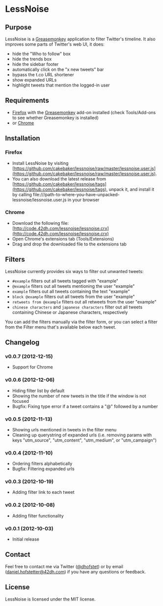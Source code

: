 # LessNoise

## Purpose

LessNoise is a [Greasemonkey](http://www.greasespot.net/) application to filter Twitter's timeline. It also improves some parts of Twitter's web UI, it does:

* hide the "Who to follow" box
* hide the trends box
* hide the sidebar footer
* automatically click on the "x new tweets" bar
* bypass the t.co URL shortener
* show expanded URLs
* highlight tweets that mention the logged-in user

## Requirements

* [Firefox](http://www.mozilla.org/en-US/firefox/new/) with the [Greasemonkey](http://www.greasespot.net/) add-on installed (check Tools/Add-ons to see whether Greasemonkey is installed)
* or [Chrome](http://www.chromium.org/)

## Installation

### Firefox

* Install LessNoise by visiting [https://github.com/cakebaker/lessnoise/raw/master/lessnoise.user.js](https://github.com/cakebaker/lessnoise/raw/master/lessnoise.user.js).
* You can also download the latest release from [https://github.com/cakebaker/lessnoise/tags](https://github.com/cakebaker/lessnoise/tags), unpack it, and install it by calling file:///path-to-where-you-have-unpacked-lessnoise/lessnoise.user.js in your browser

### Chrome

* Download the following file: [http://code.42dh.com/lessnoise/lessnoise.crx](http://code.42dh.com/lessnoise/lessnoise.crx)
* Open Chrome's extensions tab (Tools/Extensions)
* Drag and drop the downloaded file to the extensions tab

## Filters

LessNoise currently provides six ways to filter out unwanted tweets:

* `#example` filters out all tweets tagged with "example"
* `@example` filters out all tweets mentioning the user "example"
* `example` filters out all tweets containing the text "example"
* `block @example` filters out all tweets from the user "example"
* `retweets from @example` filters out all retweets from the user "example"
* `chinese characters` and `japanese characters` filter out all tweets containing Chinese or Japanese characters, respectively

You can add the filters manually via the filter form, or you can select a filter from the Filter menu that's available below each tweet.

## Changelog

### v0.0.7 (2012-12-15)

* Support for Chrome

### v0.0.6 (2012-12-06)

* Hiding filter list by default
* Showing the number of new tweets in the title if the window is not focused
* Bugfix: Fixing type error if a tweet contains a "@" followed by a number

### v0.0.5 (2012-11-13)

* Showing urls mentioned in tweets in the filter menu
* Cleaning up querystring of expanded urls (i.e. removing params with keys "utm_source", "utm_content", "utm_medium", or "utm_campaign")

### v0.0.4 (2012-11-10)

* Ordering filters alphabetically
* Bugfix: Filtering expanded urls

### v0.0.3 (2012-10-19)

* Adding filter link to each tweet

### v0.0.2 (2012-10-08)

* Adding filter functionality

### v0.0.1 (2012-10-03)

* Initial release

## Contact

Feel free to contact me via Twitter ([@dhofstet](https://twitter.com/dhofstet)) or by email (daniel.hofstetter@42dh.com) if you have any questions or feedback.

## License

LessNoise is licensed under the MIT license.
